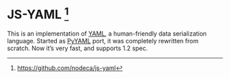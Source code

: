 # JS-YAML [^ 1 ]

This is an implementation of [<u>YAML</u>](http://yaml.org/), a human-friendly data serialization language. Started as [<u>PyYAML</u>](http://pyyaml.org/) port, it was completely rewritten from scratch. Now it’s very fast, and supports 1.2 spec.

[^ 1 ]: [<u>https://github.com/nodeca/js-yaml</u>](https://github.com/nodeca/js-yaml)

